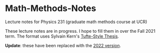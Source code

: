 # Math-Methods-Notes
Lecture notes for Physics 231 (graduate math methods course at UCR)

These lecture notes are in progress. I hope to fill them in over the Fall 2021 term. The format uses Sylvain Kern's [Tufte-Style Thesis](https://github.com/sylvain-kern/tufte-style-thesis).

**Update**: these have been replaced with the [2022 version](https://github.com/fliptanedo/Math-Methods-Notes-2022).
